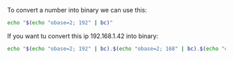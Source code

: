 To convert a number into binary we can use this:
````bash
echo "$(echo "obase=2; 192" | bc)"
````

If you want tu convert this ip 192.168.1.42 into binary:
````bash
echo "$(echo "obase=2; 192" | bc).$(echo "obase=2; 168" | bc).$(echo "obase=2; 1" | bc).$(echo "obase=2; 42" | bc)"
````

